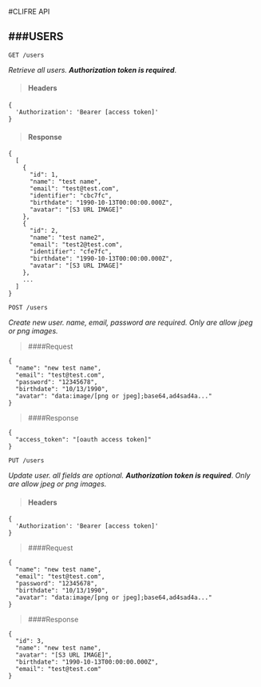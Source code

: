 #CLIFRE API

###USERS
--
`GET /users`

*Retrieve all users.* ***Authorization token is required***.
>#### Headers

```
{
  'Authorization': 'Bearer [access token]'
}
```

>#### Response

```
{
  [
    {
      "id": 1,
      "name": "test name",
      "email": "test@test.com",
      "identifier": "cbc7fc",
      "birthdate": "1990-10-13T00:00:00.000Z",
      "avatar": "[S3 URL IMAGE]"
    },
    {
      "id": 2,
      "name": "test name2",
      "email": "test2@test.com",
      "identifier": "cfe7fc",
      "birthdate": "1990-10-13T00:00:00.000Z",
      "avatar": "[S3 URL IMAGE]"
    },
    ...
  ]
}
```

`POST /users`

*Create new user. name, email, password are required. Only are allow jpeg or png images.*
>####Request

```
{
  "name": "new test name",
  "email": "test@test.com",
  "password": "12345678",
  "birthdate": "10/13/1990",
  "avatar": "data:image/[png or jpeg];base64,ad4sad4a..."
}
```

>####Response

```
{
  "access_token": "[oauth access token]"
}
```

`PUT /users`

*Update user. all fields are optional.* ***Authorization token is required***. *Only are allow jpeg or png images.*
>#### Headers

```
{
  'Authorization': 'Bearer [access token]'
}
```

>####Request

```
{
  "name": "new test name",
  "email": "test@test.com",
  "password": "12345678",
  "birthdate": "10/13/1990",
  "avatar": "data:image/[png or jpeg];base64,ad4sad4a..."
}
```

>####Response

```
{
  "id": 3,
  "name": "new test name",
  "avatar": "[S3 URL IMAGE]",
  "birthdate": "1990-10-13T00:00:00.000Z",
  "email": "test@test.com"
}
```
